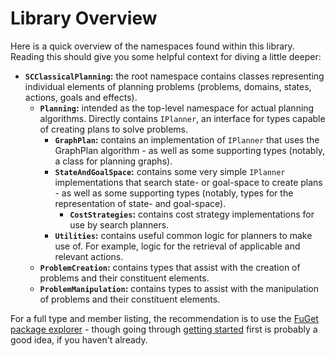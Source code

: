 ﻿# Library Overview

Here is a quick overview of the namespaces found within this library. Reading this should give you some helpful context for diving a little deeper:

* **`SCClassicalPlanning`:** the root namespace contains classes representing individual elements of planning problems (problems, domains, states, actions, goals and effects).
  * **`Planning`:** intended as the top-level namespace for actual planning algorithms. Directly contains `IPlanner`, an interface for types capable of creating plans to solve problems.
    * **`GraphPlan`:** contains an implementation of `IPlanner` that uses the GraphPlan algorithm - as well as some supporting types (notably, a class for planning graphs).
    * **`StateAndGoalSpace`:** contains some very simple `IPlanner` implementations that search state- or goal-space to create plans - as well as some supporting types (notably, types for the representation of state- and goal-space).
      * **`CostStrategies`:** contains cost strategy implementations for use by search planners.
    * **`Utilities`:** contains useful common logic for planners to make use of. For example, logic for the retrieval of applicable and relevant actions.
  * **`ProblemCreation`:** contains types that assist with the creation of problems and their constituent elements.
  * **`ProblemManipulation`:** contains types to assist with the manipulation of problems and their constituent elements.

For a full type and member listing, the recommendation is to use the [FuGet package explorer](https://www.fuget.org/packages/SCClassicalPlanning/) - though going through [getting started](getting-started.md) first is probably a good idea, if you haven't already.